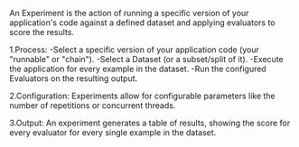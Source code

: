An Experiment is the action of running a specific version of your application's code against a defined dataset and applying 
evaluators to score the results.

1.Process:
  -Select a specific version of your application code (your "runnable" or "chain").
  -Select a Dataset (or a subset/split of it).
  -Execute the application for every example in the dataset.
  -Run the configured Evaluators on the resulting output.

2.Configuration: Experiments allow for configurable parameters like the number of repetitions or concurrent threads.

3.Output: An experiment generates a table of results, showing the score for every evaluator for every single example in the dataset.
